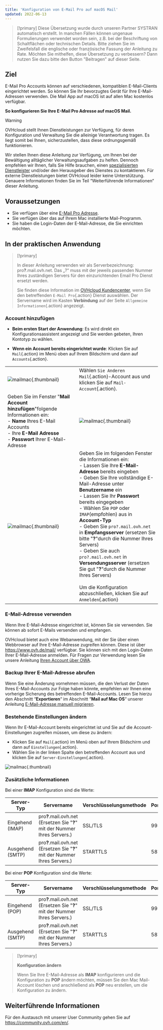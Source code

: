 ```yaml
---
title: 'Konfiguration von E-Mail Pro auf macOS Mail'
updated: 2022-06-13
---
```


> [!primary]
> Diese Übersetzung wurde durch unseren Partner SYSTRAN automatisch erstellt. In manchen Fällen können ungenaue Formulierungen verwendet worden sein, z.B. bei der Beschriftung von Schaltflächen oder technischen Details. Bitte ziehen Sie im Zweifelsfall die englische oder französische Fassung der Anleitung zu Rate. Möchten Sie mithelfen, diese Übersetzung zu verbessern? Dann nutzen Sie dazu bitte den Button "Beitragen" auf dieser Seite.
>

## Ziel

E-Mail Pro Accounts können auf verschiedenen, kompatiblen E-Mail-Clients eingerichtet werden. So können Sie Ihr bevorzugtes Gerät für Ihre E-Mail-Adressen verwenden. Die Mail App auf macOS ist auf allen Mac kostenlos verfügbar.

**So konfigurieren Sie Ihre E-Mail Pro Adresse auf macOS Mail.**

> [!warning]
>
> OVHcloud stellt Ihnen Dienstleistungen zur Verfügung, für deren Konfiguration und Verwaltung Sie die alleinige Verantwortung tragen. Es liegt somit bei Ihnen, sicherzustellen, dass diese ordnungsgemäß funktionieren.
> 
> Wir stellen Ihnen diese Anleitung zur Verfügung, um Ihnen bei der Bewältigung alltäglicher Verwaltungsaufgaben zu helfen. Dennoch empfehlen wir Ihnen, falls Sie Hilfe brauchen, einen [spezialisierten Dienstleister](https://partner.ovhcloud.com/de/directory/) und/oder den Herausgeber des Dienstes zu kontaktieren. Für externe Dienstleistungen bietet OVHcloud leider keine Unterstützung. Genauere Informationen finden Sie im Teil “Weiterführende Informationen“ dieser Anleitung.
> 

## Voraussetzungen

- Sie verfügen über eine [E-Mail Pro Adresse](https://www.ovhcloud.com/de/emails/email-pro/).
- Sie verfügen über das auf Ihrem Mac installierte Mail-Programm.
- Sie haben die Login-Daten der E-Mail-Adresse, die Sie einrichten möchten.
 
## In der praktischen Anwendung

> [!primary]
>
> In dieser Anleitung verwenden wir als Serverbezeichnung: pro<b>?</b>.mail.ovh.net. Das „?“ muss mit der jeweils passenden Nummer Ihres zuständigen Servers für den einzurichtenden Email Pro Dienst ersetzt werden.
> 
> Sie finden diese Information im [OVHcloud Kundencenter](https://www.ovh.com/auth/?action=gotomanager&from=https://www.ovh.de/&ovhSubsidiary=de), wenn Sie den betreffenden `E-Mail Pro`{.action} Dienst auswählen. Der Servername wird im Kasten **Verbindung** auf der Seite `Allgemeine Informationen`{.action} angezeigt.
>

### Account hinzufügen

- **Beim ersten Start der Anwendung**: Es wird direkt ein Konfigurationsassistent angezeigt und Sie werden gebeten, Ihren Kontotyp zu wählen.

- **Wenn ein Account bereits eingerichtet wurde**: Klicken Sie auf `Mail`{.action} im Menü oben auf Ihrem Bildschirm und dann auf `Accounts`{.action}.

| | |
|---|---|
|![mailmac](mail-mac-emailpro01.png){.thumbnail}|Wählen `Sie Anderen Mail`{.action}-Account aus und klicken Sie auf `Mail-Account`{.action}.|
|Geben Sie im Fenster "**Mail Account hinzufügen**"folgende Informationen ein: <br>- **Name** Ihres E-Mail Accounts <br>- Ihre **E-Mail Adresse** <br>- **Passwort** Ihrer E-Mail-Adresse |![mailmac](mail-mac-emailpro02.png){.thumbnail}|
|![mailmac](mail-mac-emailpro03.png){.thumbnail}|Geben Sie im folgenden Fenster die Informationen ein: <br>- Lassen Sie Ihre **E-Mail-Adresse** bereits eingeben <br>- Geben Sie Ihre vollständige E-Mail-Adresse unter **Benutzername** ein <br>- Lassen Sie Ihr **Passwort** bereits eingegeben <br>- Wählen Sie `POP` oder `IMAP`(empfohlen) aus in **Account-Typ**<br>- Geben Sie `pro?.mail.ovh.net` in **Empfangsserver** (ersetzen Sie bitte "**?**"durch die Nummer Ihres Servers)<br>- Geben Sie auch `pro?.mail.ovh.net` in **Versendungsserver** (ersetzen Sie gut "**?**"durch die Nummer Ihres Servers)<br><br>Um die Konfiguration abzuschließen, klicken Sie auf `Anmelden`{.action}|

### E-Mail-Adresse verwenden

Wenn Ihre E-Mail-Adresse eingerichtet ist, können Sie sie verwenden. Sie können ab sofort E-Mails versenden und empfangen.

OVHcloud bietet auch eine Webanwendung, mit der Sie über einen Webbrowser auf Ihre E-Mail-Adresse zugreifen können. Diese ist über <https://www.ovh.de/mail/> verfügbar. Sie können sich mit den Login-Daten Ihrer E-Mail-Adresse anmelden. Für Fragen zur Verwendung lesen Sie unsere Anleitung [Ihren Account über OWA](email_owa1.).

### Backup Ihrer E-Mail-Adresse abrufen

Wenn Sie eine Änderung vornehmen müssen, die den Verlust der Daten Ihres E-Mail-Accounts zur Folge haben könnte, empfehlen wir Ihnen eine vorherige Sicherung des betreffenden E-Mail-Accounts. Lesen Sie hierzu den Abschnitt “**Exportieren**“ im Abschnitt “**Mail auf Mac OS**“ unserer Anleitung [E-Mail-Adresse manuell migrieren](manual_email_migration#exportieren.).

### Bestehende Einstellungen ändern

Wenn Ihr E-Mail-Account bereits eingerichtet ist und Sie auf die Account-Einstellungen zugreifen müssen, um diese zu ändern:

- Klicken Sie auf `Mail`{.action} im Menü oben auf Ihrem Bildschirm und dann auf `Einstellungen`{.action}.
- Wählen Sie in der linken Spalte den betreffenden Account aus und klicken Sie auf `Server-Einstellungen`{.action}.

![mailmac](mail-mac-emailpro04.png){.thumbnail}

### Zusätzliche Informationen

Bei einer **IMAP** Konfiguration sind die Werte:

|Server-Typ|Servername|Verschlüsselungsmethode|Port|
|---|---|---|---|
|Eingehend (IMAP)|pro<b>?</b>.mail.ovh.net (Ersetzen Sie "**?**" mit der Nummer Ihres Servers.)|SSL/TLS|993|
|Ausgehend (SMTP)|pro<b>?</b>.mail.ovh.net (Ersetzen Sie "**?**" mit der Nummer Ihres Servers.)|STARTTLS|587|

Bei einer **POP** Konfiguration sind die Werte:

|Server-Typ|Servername|Verschlüsselungsmethode|Port|
|---|---|---|---|
|Eingehend (POP)|pro<b>?</b>.mail.ovh.net (Ersetzen Sie "**?**" mit der Nummer Ihres Servers.)|SSL/TLS|995|
|Ausgehend (SMTP)|pro<b>?</b>.mail.ovh.net (Ersetzen Sie "**?**" mit der Nummer Ihres Servers.)|STARTTLS|587|

> [!primary]
>
> **Konfiguration ändern**
>
> Wenn Sie Ihre E-Mail-Adresse als **IMAP** konfigurieren und die Konfiguration zu **POP** ändern möchten, müssen Sie den Mac Mail-Account löschen und anschließend als **POP** neu erstellen, um die Konfiguration zu ändern.

## Weiterführende Informationen
 
Für den Austausch mit unserer User Community gehen Sie auf <https://community.ovh.com/en/>.
